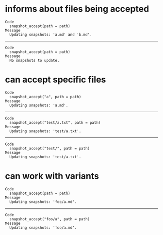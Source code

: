 # informs about files being accepted

    Code
      snapshot_accept(path = path)
    Message
      Updating snapshots: 'a.md' and 'b.md'.

---

    Code
      snapshot_accept(path = path)
    Message
      No snapshots to update.

# can accept specific files

    Code
      snapshot_accept("a", path = path)
    Message
      Updating snapshots: 'a.md'.

---

    Code
      snapshot_accept("test/a.txt", path = path)
    Message
      Updating snapshots: 'test/a.txt'.

---

    Code
      snapshot_accept("test/", path = path)
    Message
      Updating snapshots: 'test/a.txt'.

# can work with variants

    Code
      snapshot_accept(path = path)
    Message
      Updating snapshots: 'foo/a.md'.

---

    Code
      snapshot_accept("foo/a", path = path)
    Message
      Updating snapshots: 'foo/a.md'.

